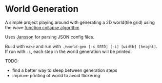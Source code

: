 # World Generation
A simple project playing around with generating a 2D world(tile grid) using the wave [function collapse algorithm](https://robertheaton.com/2018/12/17/wavefunction-collapse-algorithm/)

Uses [Jansson](https://jansson.readthedocs.io/en/latest/index.html) for parsing JSON config files.

Build with `make` and run with `./world-gen [-s SEED] [-i] [width] [height]`. If run with `-i`, each step in the world generation will be printed.

TODO:
- find a better way to sleep between generation steps
- improve printing of world to avoid flickering
